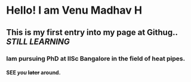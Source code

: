# Hello! I am Venu Madhav H
## This is my first entry into my page at Githug.. ***STILL LEARNING***
### Iam pursuing PhD at IISc Bangalore in the field of heat pipes.
#### **SEE** _you_ ~~later~~ around.

